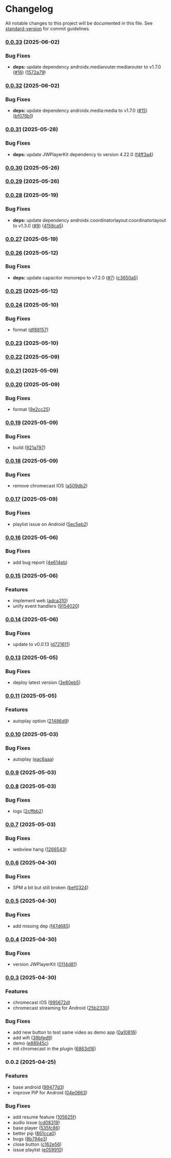 # Changelog

All notable changes to this project will be documented in this file. See [standard-version](https://github.com/conventional-changelog/standard-version) for commit guidelines.

### [0.0.33](https://github.com/Cap-go/capacitor-jw-player/compare/0.0.32...0.0.33) (2025-06-02)


### Bug Fixes

* **deps:** update dependency androidx.mediarouter:mediarouter to v1.7.0 ([#16](https://github.com/Cap-go/capacitor-jw-player/issues/16)) ([1572a79](https://github.com/Cap-go/capacitor-jw-player/commit/1572a7995f0e6053a0d2a8c91e97fed1f56fe081))

### [0.0.32](https://github.com/Cap-go/capacitor-jw-player/compare/0.0.31...0.0.32) (2025-06-02)


### Bug Fixes

* **deps:** update dependency androidx.media:media to v1.7.0 ([#15](https://github.com/Cap-go/capacitor-jw-player/issues/15)) ([bf076b1](https://github.com/Cap-go/capacitor-jw-player/commit/bf076b1c2cb817312e163339f3add134e6b08a06))

### [0.0.31](https://github.com/Cap-go/capacitor-jw-player/compare/0.0.30...0.0.31) (2025-05-28)


### Bug Fixes

* **deps:** update JWPlayerKit dependency to version 4.22.0 ([f4ff3a4](https://github.com/Cap-go/capacitor-jw-player/commit/f4ff3a46cd9247238c8e460743beb09e2e5ede56))

### [0.0.30](https://github.com/Cap-go/capacitor-jw-player/compare/0.0.29...0.0.30) (2025-05-26)

### [0.0.29](https://github.com/Cap-go/capacitor-jw-player/compare/0.0.28...0.0.29) (2025-05-26)

### [0.0.28](https://github.com/Cap-go/capacitor-jw-player/compare/0.0.27...0.0.28) (2025-05-19)


### Bug Fixes

* **deps:** update dependency androidx.coordinatorlayout:coordinatorlayout to v1.3.0 ([#9](https://github.com/Cap-go/capacitor-jw-player/issues/9)) ([4158ca5](https://github.com/Cap-go/capacitor-jw-player/commit/4158ca5bf573fefa03b052979ae731aafa538457))

### [0.0.27](https://github.com/Cap-go/capacitor-jw-player/compare/0.0.26...0.0.27) (2025-05-19)

### [0.0.26](https://github.com/Cap-go/capacitor-jw-player/compare/0.0.25...0.0.26) (2025-05-12)


### Bug Fixes

* **deps:** update capacitor monorepo to v7.2.0 ([#7](https://github.com/Cap-go/capacitor-jw-player/issues/7)) ([c3650a5](https://github.com/Cap-go/capacitor-jw-player/commit/c3650a56e533629a2dc3011c44bb53183dc82c1f))

### [0.0.25](https://github.com/Cap-go/capacitor-jw-player/compare/0.0.24...0.0.25) (2025-05-12)

### [0.0.24](https://github.com/Cap-go/capacitor-jw-player/compare/0.0.23...0.0.24) (2025-05-10)


### Bug Fixes

* format ([df88157](https://github.com/Cap-go/capacitor-jw-player/commit/df8815773daab2a8f5849fdc52bc91b559ffee7d))

### [0.0.23](https://github.com/Cap-go/capacitor-jw-player/compare/0.0.22...0.0.23) (2025-05-10)

### [0.0.22](https://github.com/Cap-go/capacitor-jw-player/compare/0.0.21...0.0.22) (2025-05-09)

### [0.0.21](https://github.com/Cap-go/capacitor-jw-player/compare/0.0.20...0.0.21) (2025-05-09)

### [0.0.20](https://github.com/Cap-go/capacitor-jw-player/compare/0.0.19...0.0.20) (2025-05-09)


### Bug Fixes

* format ([9e2cc25](https://github.com/Cap-go/capacitor-jw-player/commit/9e2cc256e6d7c003c78d1e405533ec24a3716d6e))

### [0.0.19](https://github.com/Cap-go/capacitor-jw-player/compare/0.0.18...0.0.19) (2025-05-09)


### Bug Fixes

* build ([921a797](https://github.com/Cap-go/capacitor-jw-player/commit/921a7970220be8eae2d420372b235637f4b1bf23))

### [0.0.18](https://github.com/Cap-go/capacitor-jw-player/compare/0.0.17...0.0.18) (2025-05-09)


### Bug Fixes

* remove chromecast IOS ([a509db2](https://github.com/Cap-go/capacitor-jw-player/commit/a509db26411bf8edc03f7ac99d668d861dbddce1))

### [0.0.17](https://github.com/Cap-go/capacitor-jw-player/compare/0.0.16...0.0.17) (2025-05-09)


### Bug Fixes

* playlist issue on Android ([5ec5eb2](https://github.com/Cap-go/capacitor-jw-player/commit/5ec5eb29a3407020439fca14143a7d4b08350482))

### [0.0.16](https://github.com/Cap-go/capacitor-jw-player/compare/0.0.15...0.0.16) (2025-05-06)


### Bug Fixes

* add bug report ([4e614eb](https://github.com/Cap-go/capacitor-jw-player/commit/4e614eb9408fa5de4fc4cd41e8debead837bba46))

### [0.0.15](https://github.com/Cap-go/capacitor-jw-player/compare/0.0.14...0.0.15) (2025-05-06)


### Features

* implement web ([adca310](https://github.com/Cap-go/capacitor-jw-player/commit/adca310a3e6c34a9d8845e03885406bd8a2182b5))
* unify event handlers ([9154020](https://github.com/Cap-go/capacitor-jw-player/commit/915402055693c3ecf0114bff22224050229525f3))

### [0.0.14](https://github.com/Cap-go/capacitor-jw-player/compare/0.0.13...0.0.14) (2025-05-06)


### Bug Fixes

* update to v0.0.13 ([d721611](https://github.com/Cap-go/capacitor-jw-player/commit/d7216112a740ad8f9b511614991526562276f388))

### [0.0.13](https://github.com/Cap-go/capacitor-jw-player/compare/0.0.11...0.0.13) (2025-05-05)


### Bug Fixes

* deploy latest version ([3e80eb5](https://github.com/Cap-go/capacitor-jw-player/commit/3e80eb560924b170f29d8ef6e75afd174b70a49b))

### [0.0.11](https://github.com/Cap-go/capacitor-jw-player/compare/0.0.10...0.0.11) (2025-05-05)


### Features

* autoplay option ([21486d9](https://github.com/Cap-go/capacitor-jw-player/commit/21486d9fdc3ff944e385c33f1ec2d4bd35bdaa49))

### [0.0.10](https://github.com/Cap-go/capacitor-jw-player/compare/0.0.9...0.0.10) (2025-05-03)


### Bug Fixes

* autoplay ([eac6aaa](https://github.com/Cap-go/capacitor-jw-player/commit/eac6aaa3d53eac64b98e50504c6087cd5c80d183))

### [0.0.9](https://github.com/Cap-go/capacitor-jw-player/compare/0.0.8...0.0.9) (2025-05-03)

### [0.0.8](https://github.com/Cap-go/capacitor-jw-player/compare/0.0.7...0.0.8) (2025-05-03)


### Bug Fixes

* logs ([2cffbb2](https://github.com/Cap-go/capacitor-jw-player/commit/2cffbb245d6038d82edeeebf3dd884187b7b9be0))

### [0.0.7](https://github.com/Cap-go/capacitor-jw-player/compare/0.0.6...0.0.7) (2025-05-03)


### Bug Fixes

* webview hang ([1266543](https://github.com/Cap-go/capacitor-jw-player/commit/126654348ea7c35ae35d998ecac3e7f901af0c86))

### [0.0.6](https://github.com/Cap-go/capacitor-jw-player/compare/0.0.5...0.0.6) (2025-04-30)


### Bug Fixes

* SPM a bit but still broken ([bef0324](https://github.com/Cap-go/capacitor-jw-player/commit/bef0324b59ae27025f5a1941cce0a74328c8d005))

### [0.0.5](https://github.com/Cap-go/capacitor-jw-player/compare/0.0.4...0.0.5) (2025-04-30)


### Bug Fixes

* add missing dep ([f47d685](https://github.com/Cap-go/capacitor-jw-player/commit/f47d685845c85e64dab3114a0b34964719543fec))

### [0.0.4](https://github.com/Cap-go/capacitor-jw-player/compare/0.0.3...0.0.4) (2025-04-30)


### Bug Fixes

* version JWPlayerKit ([0114d81](https://github.com/Cap-go/capacitor-jw-player/commit/0114d81f2e3829f3cfdab11494bdd9b2d1abeeb9))

### [0.0.3](https://github.com/Cap-go/capacitor-jw-player/compare/0.0.2...0.0.3) (2025-04-30)


### Features

* chromecast iOS ([995672d](https://github.com/Cap-go/capacitor-jw-player/commit/995672d137d4f6ebd67fd3780a491ab7c9c18a04))
* chromecast streaming for Android ([25b2330](https://github.com/Cap-go/capacitor-jw-player/commit/25b2330158b86452f2fc35898350cc82ea2bfaa1))


### Bug Fixes

* add new button to test same video as demo app ([0a10816](https://github.com/Cap-go/capacitor-jw-player/commit/0a108163856cf4e14f9e8d8628bc92e779153fb3))
* add wifi ([39bfed9](https://github.com/Cap-go/capacitor-jw-player/commit/39bfed9c7c393289fbe3d102c184b9de9e75221b))
* demo ([e88945c](https://github.com/Cap-go/capacitor-jw-player/commit/e88945c9f15b74065267a3a1c46ff71087f02ffd))
* init chromecast in the plugin ([6863d16](https://github.com/Cap-go/capacitor-jw-player/commit/6863d163927a918211db29a51f9dc3ab20f2d119))

### 0.0.2 (2025-04-25)


### Features

* base android ([99477d3](https://github.com/Cap-go/capacitor-jw-player/commit/99477d3755c064182eacd2a57e4db9139f012e42))
* improve PiP for Android ([04e0663](https://github.com/Cap-go/capacitor-jw-player/commit/04e0663369fc96330c15c5fcfd525f3f1e3bca56))


### Bug Fixes

* add resume feature ([105625f](https://github.com/Cap-go/capacitor-jw-player/commit/105625f4c123a36c8f67768b4daef58bdc572af5))
* audio issue ([cd08319](https://github.com/Cap-go/capacitor-jw-player/commit/cd083193eed147f4879f50ab19f47b3037458023))
* base player ([535fc86](https://github.com/Cap-go/capacitor-jw-player/commit/535fc8600a34a6166fae8e2dc9a250a5e57ac8db))
* better pip ([861cca0](https://github.com/Cap-go/capacitor-jw-player/commit/861cca0d57e8208431bd4ba71049e81ba685c766))
* bugs ([8b794e3](https://github.com/Cap-go/capacitor-jw-player/commit/8b794e3266af9f20e0f123423db442452bfdf9de))
* close button ([c162e56](https://github.com/Cap-go/capacitor-jw-player/commit/c162e5699b162bbd374ddd08f6399c1069775230))
* issue playlist ([e059910](https://github.com/Cap-go/capacitor-jw-player/commit/e059910b452f00d93168e8513bc00a470950c2e5))
